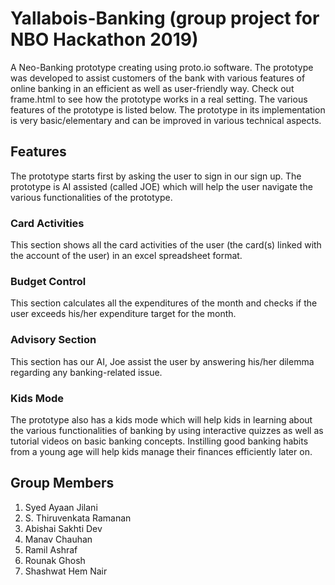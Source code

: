 # Yallabois-Banking (group project for NBO Hackathon 2019)
A Neo-Banking prototype creating using proto.io software. The prototype was developed to assist customers of the bank with various features of online banking in an efficient as well as user-friendly way. Check out frame.html to see how the prototype works in a real setting. The various features of the prototype is listed below. The prototype in its implementation is very basic/elementary and can be improved in various technical aspects.

## Features 

The prototype starts first by asking the user to sign in our sign up. The prototype is AI assisted (called JOE) which will help the user navigate the various functionalities of the prototype.

### Card Activities
This section shows all the card activities of the user (the card(s) linked with the account of the user) in an excel spreadsheet format.

### Budget Control
This section calculates all the expenditures of the month and checks if the user exceeds his/her expenditure target for the month.

### Advisory Section
This section has our AI, Joe assist the user by answering his/her dilemma regarding any banking-related issue.

### Kids Mode
The prototype also has a kids mode which will help kids in learning about the various functionalities of banking by using interactive quizzes as well as tutorial videos on basic banking concepts. Instilling good banking habits from a young age will help kids manage their finances efficiently later on.

## Group Members
1) Syed Ayaan Jilani
2) S. Thiruvenkata Ramanan 
3) Abishai Sakhti Dev
4) Manav Chauhan
5) Ramil Ashraf
6) Rounak Ghosh
7) Shashwat Hem Nair

